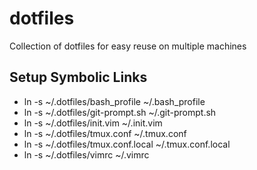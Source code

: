 # dotfiles
Collection of dotfiles for easy reuse on multiple machines

## Setup Symbolic Links
* ln -s ~/.dotfiles/bash_profile ~/.bash_profile
* ln -s ~/.dotfiles/git-prompt.sh ~/.git-prompt.sh
* ln -s ~/.dotfiles/init.vim ~/.init.vim
* ln -s ~/.dotfiles/tmux.conf ~/.tmux.conf
* ln -s ~/.dotfiles/tmux.conf.local ~/.tmux.conf.local
* ln -s ~/.dotfiles/vimrc ~/.vimrc
